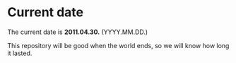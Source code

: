 # Current date

The current date is **2011.04.30.** (YYYY.MM.DD.)

This repository will be good when the world ends, so we will know how long it lasted.